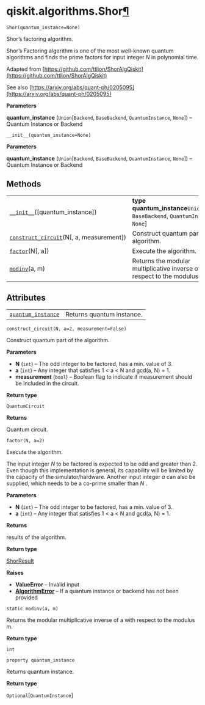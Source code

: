 # qiskit.algorithms.Shor[¶](#qiskit-algorithms-shor "Permalink to this headline")

<span id="undefined" />

`Shor(quantum_instance=None)`

Shor’s factoring algorithm.

Shor’s Factoring algorithm is one of the most well-known quantum algorithms and finds the prime factors for input integer $N$ in polynomial time.

Adapted from [https://github.com/ttlion/ShorAlgQiskit](https://github.com/ttlion/ShorAlgQiskit)

See also [https://arxiv.org/abs/quant-ph/0205095](https://arxiv.org/abs/quant-ph/0205095)

**Parameters**

**quantum\_instance** (`Union`\[`Backend`, `BaseBackend`, `QuantumInstance`, `None`]) – Quantum Instance or Backend

<span id="undefined" />

`__init__(quantum_instance=None)`

**Parameters**

**quantum\_instance** (`Union`\[`Backend`, `BaseBackend`, `QuantumInstance`, `None`]) – Quantum Instance or Backend

## Methods

|                                                                                                                                   |                                                                                         |
| --------------------------------------------------------------------------------------------------------------------------------- | --------------------------------------------------------------------------------------- |
| [`__init__`](#qiskit.algorithms.Shor.__init__ "qiskit.algorithms.Shor.__init__")(\[quantum\_instance])                            | **type quantum\_instance**`Union`\[`Backend`, `BaseBackend`, `QuantumInstance`, `None`] |
| [`construct_circuit`](#qiskit.algorithms.Shor.construct_circuit "qiskit.algorithms.Shor.construct_circuit")(N\[, a, measurement]) | Construct quantum part of the algorithm.                                                |
| [`factor`](#qiskit.algorithms.Shor.factor "qiskit.algorithms.Shor.factor")(N\[, a])                                               | Execute the algorithm.                                                                  |
| [`modinv`](#qiskit.algorithms.Shor.modinv "qiskit.algorithms.Shor.modinv")(a, m)                                                  | Returns the modular multiplicative inverse of a with respect to the modulus m.          |

## Attributes

|                                                                                                          |                           |
| -------------------------------------------------------------------------------------------------------- | ------------------------- |
| [`quantum_instance`](#qiskit.algorithms.Shor.quantum_instance "qiskit.algorithms.Shor.quantum_instance") | Returns quantum instance. |

<span id="undefined" />

`construct_circuit(N, a=2, measurement=False)`

Construct quantum part of the algorithm.

**Parameters**

*   **N** (`int`) – The odd integer to be factored, has a min. value of 3.
*   **a** (`int`) – Any integer that satisfies 1 \< a \< N and gcd(a, N) = 1.
*   **measurement** (`bool`) – Boolean flag to indicate if measurement should be included in the circuit.

**Return type**

`QuantumCircuit`

**Returns**

Quantum circuit.

<span id="undefined" />

`factor(N, a=2)`

Execute the algorithm.

The input integer $N$ to be factored is expected to be odd and greater than 2. Even though this implementation is general, its capability will be limited by the capacity of the simulator/hardware. Another input integer $a$ can also be supplied, which needs to be a co-prime smaller than $N$ .

**Parameters**

*   **N** (`int`) – The odd integer to be factored, has a min. value of 3.
*   **a** (`int`) – Any integer that satisfies 1 \< a \< N and gcd(a, N) = 1.

**Returns**

results of the algorithm.

**Return type**

[ShorResult](qiskit.algorithms.ShorResult#qiskit.algorithms.ShorResult "qiskit.algorithms.ShorResult")

**Raises**

*   **ValueError** – Invalid input
*   [**AlgorithmError**](qiskit.algorithms.AlgorithmError#qiskit.algorithms.AlgorithmError "qiskit.algorithms.AlgorithmError") – If a quantum instance or backend has not been provided

<span id="undefined" />

`static modinv(a, m)`

Returns the modular multiplicative inverse of a with respect to the modulus m.

**Return type**

`int`

<span id="undefined" />

`property quantum_instance`

Returns quantum instance.

**Return type**

`Optional`\[`QuantumInstance`]

